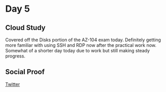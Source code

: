 <!-- This is a template you can use for quick progress days. It removes a lot of the steps we encourage you to share in the longer template 000-DAY-ARTICLE-LONG-TEMPLATE.MD-->

# Day 5

## Cloud Study
Covered off the Disks portion of the AZ-104 exam today. Definitely getting more familiar with using SSH and RDP now after the practical work now. Somewhat of a shorter day today due to work but still making steady progress.

## Social Proof

[Twitter](https://twitter.com/yrwd_/status/1396922895914442758)
